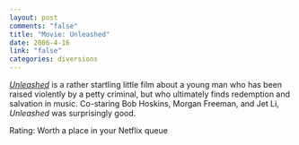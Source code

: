 ```yaml
--- 
layout: post
comments: "false"
title: "Movie: Unleashed"
date: 2006-4-16
link: "false"
categories: diversions
---
```

<i><a href="http://imdb.com/title/tt0342258/" title="Unleashed">Unleashed</a></i> is a rather startling little film about a young man who has been raised violently by a petty criminal, but who ultimately finds redemption and salvation in music. Co-staring Bob Hoskins, Morgan Freeman, and Jet Li, <i>Unleashed</i> was surprisingly good.

Rating: Worth a place in your Netflix queue
